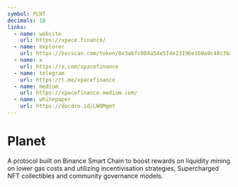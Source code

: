 ```yaml
---
symbol: PLNT
decimals: 18
links:
  - name: website
    url: https://xpace.finance/
  - name: explorer
    url: https://bscscan.com/token/0x3abfc084a54e5f4e23196e1b9a9c48c3b3021519
  - name: x
    url: https://x.com/xpacefinance
  - name: telegram
    url: https://t.me/xpacefinance
  - name: medium
    url: https://xpacefinance.medium.com/
  - name: whitepaper
    url: https://docdro.id/LWOMgmY
---
```


# Planet

A protocol built on Binance Smart Chain to boost rewards on liquidity mining on lower gas costs and utilizing incentivisation strategies, Supercharged NFT collectibles and community governance models.

